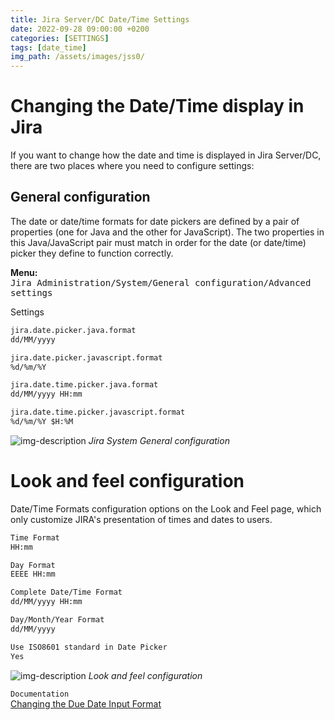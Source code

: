 ```yaml
---
title: Jira Server/DC Date/Time Settings
date: 2022-09-28 09:00:00 +0200
categories: [SETTINGS]
tags: [date_time]
img_path: /assets/images/jss0/
---
```


# Changing the Date/Time display in Jira  
If you want to change how the date and time is displayed in Jira Server/DC, there are two places where you need to configure settings:

## General configuration

The date or date/time formats for date pickers are defined by a pair of properties (one for Java and the other for JavaScript). The two properties in this Java/JavaScript pair must match in order for the date (or date/time) picker they define to function correctly.

**Menu:**  
<kbd>Jira Administration/System/General configuration/Advanced settings</kbd>

Settings

```md
jira.date.picker.java.format
dd/MM/yyyy

jira.date.picker.javascript.format
%d/%m/%Y

jira.date.time.picker.java.format
dd/MM/yyyy HH:mm

jira.date.time.picker.javascript.format
%d/%m/%Y $H:%M
```
![img-description](/jsds01.png)
_Jira System General configuration_

# Look and feel configuration

Date/Time Formats configuration options on the Look and Feel page, which only customize JIRA's presentation of times and dates to users.  

```md
Time Format
HH:mm

Day Format
EEEE HH:mm

Complete Date/Time Format
dd/MM/yyyy HH:mm

Day/Month/Year Format
dd/MM/yyyy

Use ISO8601 standard in Date Picker
Yes
```

![img-description](/jsds02.png)
_Look and feel configuration_

`Documentation`  
[Changing the Due Date Input Format](https://confluence.atlassian.com/jira/changing-the-due-date-input-format-192536.html)
